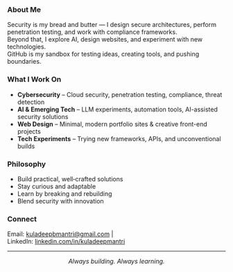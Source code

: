 ### About Me
Security is my bread and butter — I design secure architectures, perform penetration testing, and work with compliance frameworks.  
Beyond that, I explore AI, design websites, and experiment with new technologies.  
GitHub is my sandbox for testing ideas, creating tools, and pushing boundaries.

### What I Work On
- **Cybersecurity** – Cloud security, penetration testing, compliance, threat detection  
- **AI & Emerging Tech** – LLM experiments, automation tools, AI-assisted security solutions  
- **Web Design** – Minimal, modern portfolio sites & creative front-end projects  
- **Tech Experiments** – Trying new frameworks, APIs, and unconventional builds  

### Philosophy
- Build practical, well‑crafted solutions  
- Stay curious and adaptable  
- Learn by breaking and rebuilding  
- Blend security with innovation

  
### Connect
Email: [kuladeepbmantri@gmail.com](mailto:kuladeepbmantri@gmail.com) |  
LinkedIn: [linkedin.com/in/kuladeepmantri](https://linkedin.com/in/kuladeepmantri)

---

<p align="center"><em>Always building. Always learning.</em></p>
